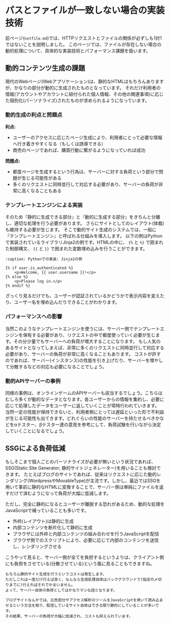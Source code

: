 # パスとファイルが一致しない場合の実装技術

前ページ(`notfile.md`)では、HTTPリクエストとファイルの関係が必ずしも1対1ではないことを説明しました。
このページでは、ファイルが存在しない場合の動的処理について、具体的な実装技術とパフォーマンス課題を扱います。

## 動的コンテンツ生成の課題

現代のWebページ(Webアプリケーション)は、静的なHTMLはもちろんありますが、かなりの部分が動的に生成されたものとなっています。
それだけ利用者の情報(アカウントやアカウントに紐付られた個人情報、その他の関連事項)に応じた個別化(パーソナライズ)されたものが求められるようになっています。

### 動的生成の利点と問題点

**利点:**
- ユーザーのアクセスに応じたページ生成により、利用者にとって必要な情報へ行き着きやすくなる（もしくは誘導できる）
- 商売のページであれば、購買行動に繋がるようになっていれば成功

**問題点:**
- 都度ページを生成するという行為は、サーバーに対する負荷という部分で問題が生じる可能性がある
- 多くのリクエストに同時並行して対応する必要があり、サーバーの負荷が非常に高くなることもある

### テンプレートエンジンによる実装

そのため『静的に生成できる部分』と『動的に生成する部分』をきちんと分離し、適切な処理を行う必要があります。
さらにサイトとしてのレイアウト(体裁)も維持する必要が生じます。
そこで動的サイト生成のシステムでは、一般に『テンプレートエンジン』と呼ばれる仕組みを導入します。
以下の例はPythonで実装されているライブラリJinja2の例です。HTMLの中に、 `{%` と `%}` で囲まれた制御構文、 `{{` と `}}` で囲まれた変数埋め込みを行うことができます。

```{code-block}
:caption: Pythonでの実装: Jinja2の例

{% if user.is_authenticated %}
    <p>Welcome, {{ user.username }}!</p>
{% else %}
    <p>Please log in.</p>
{% endif %}
```

ざっくり見るだけでも、ユーザーが認証されているかどうかで表示内容を変えたり、ユーザー名を埋め込んだりできることがわかります。

### パフォーマンスへの影響

当然このようなテンプレートエンジンを使うには、サーバー側でテンプレートエンジンを保有する必要があり、リクエストの中で都度使っていく必要が生じます。その分少量でもサーバーへの負荷が増大することになります。
もし人気のあるサイトとなってしまえば、非常に多くのリクエストに同時並行して対応する必要があり、サーバーの負荷が非常に高くなることもあります。
コストが許すのであれば、サーバー(インスタンス)の性能を引き上げたり、サーバーを増やして分散するなどの対応も必要になることでしょう。

### 動的APIサーバーの事例

同様の事例は、オンラインゲームのAPIサーバーも該当するでしょう。こちらはむしろ多くが動的なデータとなります。各ユーザーからの情報を集約し、必要に応じて処理したデータをユーザーに返していくことが常時行われていきます。
当然一定の性能が保持できないと、利用者側にとっては遅延といった形で不利益が生じる可能性も出てきます。どれぐらいの性能のサーバーを持たせるべきかなどをαテスター、βテスター達の意見を参考にして、負荷試験を行いながら決定していくことになるでしょう。

## SSGによる負荷低減

もしそこまで個人ごとのパーソナライズが必要が無いという状況であれば、SSG(Static Site Generator; 静的サイトジェネレーター)を用いることも検討できます。
たとえばブログのサイトであれば、従来はリクエストに応じた動的レンダリング(WordpressやMovableType)が主流です。しかし、最近ではSSGを用いて事前に静的なHTMLに変換することで、サーバー側は単純にファイルを返すだけで済むようになって負荷が大幅に低減します。

ただし、完全に静的になるとユーザーが離脱する恐れがあるため、動的な処理をJavaScriptで補っていることも多いです。

- 外枠(レイアウト)は静的に生成
- 内部コンテンツを断片化して静的に生成
- ブラウザには外枠と内部コンテンツの組み合わせを行うJavaScriptを配信
- ブラウザ側でのスクリプトにより、必要に応じて内部のコンテンツを送信し、レンダリングさせる

こうやって見ると、サーバー側が全てを負担するというよりは、クライアント側にも負担をさせている(分散させている)という風に見ることもできますね。

```{note}
もちろん静的サイト生成を行うというコストは発生します。
ただしこれは一度だけ行えば良く、なんなら生成処理自体はバックグラウンドで(指定の〆切りまでに)行えればそれでかまいません。
よって、サーバー自体の負荷としてはかなりマシな話となります。
```

```{note}
ブログサイトなんかでは、広告部分やアクセス解析のツールをJavaScriptを用いて読み込ませるという方法を取り、配信しているサイト自体はできる限り静的にしていることが多いです。
その結果、サーバーの負荷が大幅に低減され、コストも抑えられています。
```
